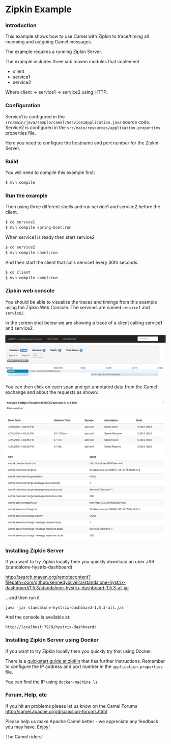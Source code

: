 # Zipkin Example

### Introduction

This example shows how to use Camel with Zipkin to trace/timing all incoming and outgoing Camel messages.

The example requires a running Zipkin Server.

The example includes three sub maven modules that implement

- client
- service1
- service2

Where client -> service1 -> service2 using HTTP.

### Configuration

Service1 is configured in the `src/main/java/sample/camel/Service1Application.java` source code.
Service2 is configured in the `src/main/resources/application.properties` properties file.

Here you need to configure the hostname and port number for the Zipkin Server.

### Build

You will need to compile this example first:

```sh
$ mvn compile
```

### Run the example

Then using three different shells and run service1 and service2 before the client.

```sh
$ cd service1
$ mvn compile spring-boot:run
```

When service1 is ready then start service2

```sh
$ cd service2
$ mvn compile camel:run
```

And then start the client that calls service1 every 30th seconds.

```sh
$ cd client
$ mvn compile camel:run
```

### Zipkin web console

You should be able to visualize the traces and timings from this example using the Zipkin Web Console.
The services are named `service1` and `service2`.

In the screen shot below we are showing a trace of a client calling service1 and service2.

![Zipkin Web Console Trace Details](images/zipkin-web-console-1.png "Detail of a trace")

You can then click on each span and get annotated data from the Camel exchange and about the requests as shown:

![Zipkin Web Console Span Details](images/zipkin-web-console-2.png "Detail of the span")


### Installing Zipkin Server 

If you want to try Zipkin locally then you quickly download an uber JAR (standalone-hystrix-dashboard) 

  <http://search.maven.org/remotecontent?filepath=com/github/kennedyoliveira/standalone-hystrix-dashboard/1.5.3/standalone-hystrix-dashboard-1.5.3-all.jar>
    
.. and then run it
    
    java -jar standalone-hystrix-dashboard-1.5.3-all.jar
     
And the console is available at:
     
    http://localhost:7979/hystrix-dashboard/


### Installing Zipkin Server using Docker

If you want to try Zipkin locally then you quickly try that using Docker.

There is a [quickstart guide at zipkin](http://zipkin.io/pages/quickstart.html) that has further instructions.
Remember to configure the IP address and port number in the `application.properties` file.

You can find the IP using `docker-machine ls`

### Forum, Help, etc

If you hit an problems please let us know on the Camel Forums
<http://camel.apache.org/discussion-forums.html>

Please help us make Apache Camel better - we appreciate any feedback you may
have. Enjoy!

The Camel riders!
